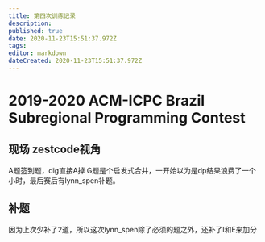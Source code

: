 ```yaml
---
title: 第四次训练记录
description: 
published: true
date: 2020-11-23T15:51:37.972Z
tags: 
editor: markdown
dateCreated: 2020-11-23T15:51:37.972Z
---
```


# 2019-2020 ACM-ICPC Brazil Subregional Programming Contest
## 现场 zestcode视角
A题签到题，dig直接A掉
G题是个启发式合并，一开始以为是dp结果浪费了一个小时，最后赛后有lynn_spen补题。

## 补题
因为上次少补了2道，所以这次lynn_spen除了必须的题之外，还补了I和E来加分